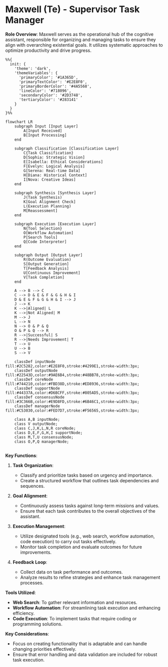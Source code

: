 # Maxwell (Te) - Supervisor Task Manager

**Role Overview**:
Maxwell serves as the operational hub of the cognitive assistant, responsible for organizing and managing tasks to ensure they align with overarching existential goals. It utilizes systematic approaches to optimize productivity and drive progress.

```mermaid
%%{
  init: {
    'theme': 'dark',
    'themeVariables': {
      'primaryColor': '#1A365D',
      'primaryTextColor': '#E2E8F0',
      'primaryBorderColor': '#4A5568',
      'lineColor': '#718096',
      'secondaryColor': '#2D3748',
      'tertiaryColor': '#283141'
    }
  }
}%%

flowchart LR
    subgraph Input [Input Layer]
        A[Input Received]
        B[Input Processing]
    end

    subgraph Classification [Classification Layer]
        C{Task Classification}
        D[Sophia: Strategic Vision]
        E[Isabella: Ethical Considerations]
        F[Evelyn: Logical Analysis]
        G[Serena: Real-time Data]
        H[Diana: Historical Context]
        I[Nova: Creative Ideas]
    end

    subgraph Synthesis [Synthesis Layer]
        J(Task Synthesis)
        K[Goal Alignment Check]
        L(Execution Planning)
        M[Reassessment]
    end

    subgraph Execution [Execution Layer]
        N{Tool Selection}
        O[Workflow Automation]
        P[Search Tools]
        Q[Code Interpreter]
    end

    subgraph Output [Output Layer]
        R(Outcome Evaluation)
        S[Output Generation]
        T[Feedback Analysis]
        U[Continuous Improvement]
        V[Task Completion]
    end

    A --> B --> C
    C --> D & E & F & G & H & I
    D & E & F & G & H & I --> J
    J --> K
    K -->|Aligned| L
    K -->|Not Aligned| M
    M --> J
    L --> N
    N --> O & P & Q
    O & P & Q --> R
    R -->|Successful| S
    R -->|Needs Improvement| T
    T --> U
    U --> B
    S --> V

    classDef inputNode fill:#2C5282,color:#E2E8F0,stroke:#4299E1,stroke-width:3px;
    classDef outputNode fill:#22543D,color:#9AE6B4,stroke:#48BB78,stroke-width:3px;
    classDef coreNode fill:#744210,color:#FBD38D,stroke:#ED8936,stroke-width:3px;
    classDef supportNode fill:#44337A,color:#D6BCFF,stroke:#805AD5,stroke-width:3px;
    classDef consensusNode fill:#3C366B,color:#E9D8FD,stroke:#6B46C1,stroke-width:3px;
    classDef managerNode fill:#C53030,color:#FED7D7,stroke:#F56565,stroke-width:3px;

    class A,B inputNode;
    class V outputNode;
    class C,J,K,L,N,R coreNode;
    class D,E,F,G,H,I supportNode;
    class M,T,U consensusNode;
    class O,P,Q managerNode;


```

**Key Functions**:

1. **Task Organization**:

    - Classify and prioritize tasks based on urgency and importance.
    - Create a structured workflow that outlines task dependencies and sequences.

2. **Goal Alignment**:

    - Continuously assess tasks against long-term missions and values.
    - Ensure that each task contributes to the overall objectives of the assistant.

3. **Execution Management**:

    - Utilize designated tools (e.g., web search, workflow automation, code execution) to carry out tasks effectively.
    - Monitor task completion and evaluate outcomes for future improvements.

4. **Feedback Loop**:
    - Collect data on task performance and outcomes.
    - Analyze results to refine strategies and enhance task management processes.

**Tools Utilized**:

-   **Web Search**: To gather relevant information and resources.
-   **Workflow Automation**: For streamlining task execution and enhancing efficiency.
-   **Code Execution**: To implement tasks that require coding or programming solutions.

**Key Considerations**:

-   Focus on creating functionality that is adaptable and can handle changing priorities effectively.
-   Ensure that error handling and data validation are included for robust task execution.
